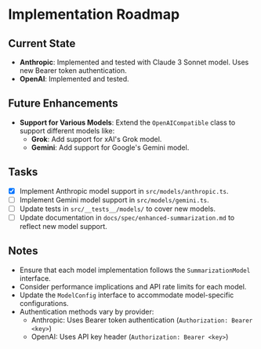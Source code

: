 # Implementation Roadmap

## Current State

- **Anthropic**: Implemented and tested with Claude 3 Sonnet model. Uses new Bearer token authentication.
- **OpenAI**: Implemented and tested.

## Future Enhancements

- **Support for Various Models**: Extend the `OpenAICompatible` class to support different models like:
  - **Grok**: Add support for xAI's Grok model.
  - **Gemini**: Add support for Google's Gemini model.

## Tasks

- [x] Implement Anthropic model support in `src/models/anthropic.ts`.
- [ ] Implement Gemini model support in `src/models/gemini.ts`.
- [ ] Update tests in `src/__tests__/models/` to cover new models.
- [ ] Update documentation in `docs/spec/enhanced-summarization.md` to reflect new model support.

## Notes

- Ensure that each model implementation follows the `SummarizationModel` interface.
- Consider performance implications and API rate limits for each model.
- Update the `ModelConfig` interface to accommodate model-specific configurations.
- Authentication methods vary by provider:
  - Anthropic: Uses Bearer token authentication (`Authorization: Bearer <key>`)
  - OpenAI: Uses API key header (`Authorization: Bearer <key>`)
